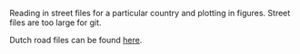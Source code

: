 Reading in street files for a particular country and plotting in figures. Street files are too large for git.

Dutch road files can be found [here](https://mapcruzin.com/free-netherlands-arcgis-maps-shapefiles.htm).
